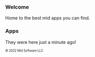 ### Welcome

Home to the best mid apps you can find.

### Apps

They were here just a minute ago!

<sub><sup>© 2022 Mid Software LLC</sup></sub>
